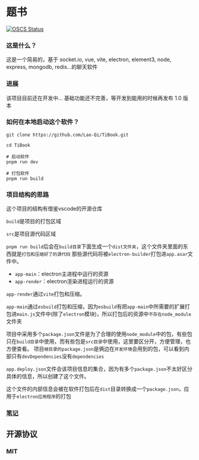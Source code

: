 # 题书

[![OSCS Status](https://www.oscs1024.com/platform/badge/Lao-Qi/TonYouLu.svg?size=small)](https://www.oscs1024.com/project/Lao-Qi/TonYouLu?ref=badge_small)

### 这是什么？

这是一个简易的，基于 socket.io, vue, vite, electron, element3, node, express, mongodb, redis...的聊天软件
</br>

### 进展

该项目目前还在开发中... 基础功能还不完善，等开发到能用的时候再发布 1.0 版本

### 如何在本地启动这个软件？

```git
git clone https://github.com/Lao-Qi/TiBook.git

cd TiBook
```

```git
# 启动软件
pnpm run dev

# 打包软件
pnpm run build
```
### 项目结构的思路

这个项目的结构有借鉴vscode的开源仓库

``build``是项目的打包区域

``src``是项目源代码区域

``pnpm run build``后会在``build目录``下面生成一个``dist文件夹``，这个文件夹里面的东西就是``打包和压缩好了的源代码``
那些源代码将被``electron-builder``打包进``app.asar``文件中。

- ``app-main``：electron主进程中运行的资源
- ``app-render``：electron渲染进程运行的资源

``app-render``通过``vite``打包和压缩。

``app-main``通过``esbuild``打包和压缩，因为``esbuild``有把``app-main``中所需要的扩展打包进``main.js``文件中(除了``electron``模块)，所以打包后的资源中``不存在node_module``文件夹

项目中采用多个``package.json``文件是为了合理的使用``node_module``中的包，有些包只在``build目录``中使用，而有些包是``src目录``中使用，这里要区分开，方便管理，也方便查看。
项目``根目录的package.json``是俩边在``开发环境``会用到的包，可以看到内部只有``devDependencies``没有``dependencies``

``app.deploy.json``文件会该项目信息的集合，因为有多个``package.json``不太好区分具体的信息，所以创建了这个文件。

这个文件的内部信息会被在软件打包后在``dist``目录转换成一个``package.json``，应用于``electron应用程序``的打包

### [笔记](https://github.com/Lao-Qi/TiBook/blob/master/TAKE_DOWN.md)

## 开源协议

### MIT
